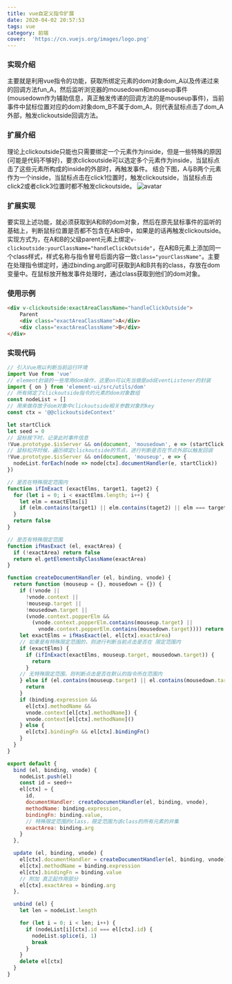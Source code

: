 ```yaml
---
title: vue自定义指令扩展
date: 2020-04-02 20:57:53
tags: vue
category: 前端
cover:  'https://cn.vuejs.org/images/logo.png'
---
```

### 实现介绍
主要就是利用vue指令的功能，获取所绑定元素的dom对象dom_A以及传递过来的回调方法fun_A，然后监听浏览器的mousedown和mouseup事件(mousedown作为辅助信息，真正触发传递的回调方法的是mouseup事件)，当前事件中鼠标位置对应的dom对象dom_B不属于dom_A，则代表鼠标点击了dom_A外部，触发clickoutside回调方法。

### 扩展介绍
理论上clickoutside只能也只需要绑定一个元素作为inside，但是一些特殊的原因(可能是代码不够好)，要求clickoutside可以选定多个元素作为inside，当鼠标点击了这些元素所构成的inside的外部时，再触发事件。
结合下图，A与B两个元素作为一个inside，当鼠标点击在click1位置时，触发clickoutside，当鼠标点击click2或者click3位置时都不触发clickoutside。
![avatar](https://image-static.segmentfault.com/410/817/4108174745-5ac75d12a0d4d_articlex)

### 扩展实现
要实现上述功能，就必须获取到A和B的dom对象，然后在原先鼠标事件的监听的基础上，判断鼠标位置是否都不包含在A和B中，如果是的话再触发clickoutside。
实现方式为，在A和B的父级parent元素上绑定`v-clickoutside:yourClassName="handleClickOutside"`，在A和B元素上添加同一个class样式，样式名称与指令冒号后面内容一致`class="yourClassName"`。主要在处理指令绑定时，通过binding.arg即可获取到A和B共有的class，存放在dom变量中。在鼠标放开触发事件处理时，通过class获取到他们的dom对象。

### 使用示例
```html
<div v-clickoutside:exactAreaClassName="handleClickOutside">
    Parent
    <div class="exactAreaClassName">A</div>
    <div class="exactAreaClassName">B</div>
</div>
```

### 实现代码
```js
// 引入Vue用以判断当前运行环境
import Vue from 'vue'
// element封装的一些常用dom操作，这里on可以先当做是addEventListener的封装
import { on } from 'element-ui/src/utils/dom'
// 所有绑定了clickoutside指令的元素的dom对象数组
const nodeList = []
// 用来做存放于dom对象中clickoutside相关参数对象的key
const ctx = '@@clickoutsideContext'

let startClick
let seed = 0
// 鼠标按下时，记录此时事件信息
!Vue.prototype.$isServer && on(document, 'mousedown', e => (startClick = e))
// 鼠标松开时候，遍历绑定clickoutside的节点，进行判断是否在节点外部以触发回调
!Vue.prototype.$isServer && on(document, 'mouseup', e => {
  nodeList.forEach(node => node[ctx].documentHandler(e, startClick))
})

// 是否在特殊限定范围内
function ifInExact (exactElms, target1, taget2) {
  for (let i = 0; i < exactElms.length; i++) {
    let elm = exactElms[i]
    if (elm.contains(target1) || elm.contains(taget2) || elm === target1) return true
  }
  return false
}

// 是否有特殊限定范围
function ifHasExact (el, exactArea) {
  if (!exactArea) return false
  return el.getElementsByClassName(exactArea)
}

function createDocumentHandler (el, binding, vnode) {
  return function (mouseup = {}, mousedown = {}) {
    if (!vnode ||
      !vnode.context ||
      !mouseup.target ||
      !mousedown.target ||
      (vnode.context.popperElm &&
        (vnode.context.popperElm.contains(mouseup.target) ||
          vnode.context.popperElm.contains(mousedown.target)))) return
    let exactElms = ifHasExact(el, el[ctx].exactArea)
    // 如果是有特殊限定范围的，则进行判断当前点击是否在 限定范围内
    if (exactElms) {
      if (ifInExact(exactElms, mouseup.target, mousedown.target)) {
        return
      }
    // 无特殊限定范围，则判断点击是否在默认的指令所在范围内
    } else if (el.contains(mouseup.target) || el.contains(mousedown.target) || el === mouseup.target) {
      return
    }
    if (binding.expression &&
      el[ctx].methodName &&
      vnode.context[el[ctx].methodName]) {
      vnode.context[el[ctx].methodName]()
    } else {
      el[ctx].bindingFn && el[ctx].bindingFn()
    }
  }
}

export default {
  bind (el, binding, vnode) {
    nodeList.push(el)
    const id = seed++
    el[ctx] = {
      id,
      documentHandler: createDocumentHandler(el, binding, vnode),
      methodName: binding.expression,
      bindingFn: binding.value,
      // 特殊限定范围的class，限定范围为该class的所有元素的并集
      exactArea: binding.arg
    }
  },

  update (el, binding, vnode) {
    el[ctx].documentHandler = createDocumentHandler(el, binding, vnode)
    el[ctx].methodName = binding.expression
    el[ctx].bindingFn = binding.value
    // 附加 真正起作用部分
    el[ctx].exactArea = binding.arg
  },

  unbind (el) {
    let len = nodeList.length

    for (let i = 0; i < len; i++) {
      if (nodeList[i][ctx].id === el[ctx].id) {
        nodeList.splice(i, 1)
        break
      }
    }
    delete el[ctx]
  }
}

```